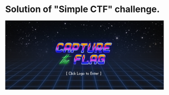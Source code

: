 # Solution of "Simple CTF" challenge.


![Simple_CTF](https://github.com/root-ji218at/tryhackme.com/blob/master/Simple%20CTF/pictures/profile_pic.png)
